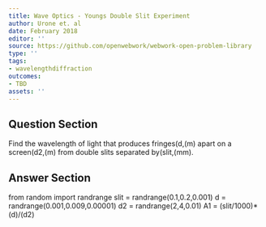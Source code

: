 ```yaml
---
title: Wave Optics - Youngs Double Slit Experiment
author: Urone et. al
date: February 2018
editor: ''
source: https://github.com/openwebwork/webwork-open-problem-library
type: ''
tags:
- wavelengthdiffraction
outcomes:
- TBD
assets: ''
---
```


## Question Section 

Find the wavelength of light that produces fringes(d,(m) apart on a screen(d2,(m) from double slits separated by(slit,(mm).



## Answer Section

from random import randrange
slit = randrange(0.1,0.2,0.001)
d = randrange(0.001,0.009,0.00001)
d2 = randrange(2,4,0.01)
A1 = (slit/1000)*(d)/(d2)